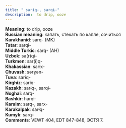```yaml
---
title: " sarɨq-, sarqɨ-"
description:  to drip, ooze
---
```


<strong>Meaning</strong>:  to drip, ooze<br>
<strong>Russian meaning</strong>:  капать, стекать по капле, сочиться<br>
<strong>Karakhanid</strong>:  sarq- (MK)<br>
<strong>Tatar</strong>:  sarqɨ-<br>
<strong>Middle Turkic</strong>:  sarq- (AH)<br>
<strong>Uzbek</strong>:  sa(r)qi-<br>
<strong>Turkmen</strong>:  sar(ɨ)q-<br>
<strong>Khakassian</strong>:  sarɨx-<br>
<strong>Chuvash</strong>:  sǝrɣǝn-<br>
<strong>Tuva</strong>:  sarɨq-<br>
<strong>Kirghiz</strong>:  sarɨq-<br>
<strong>Kazakh</strong>:  sarɨq-, sarqɨ-<br>
<strong>Noghai</strong>:  sarq-<br>
<strong>Bashkir</strong>:  harqɨ-<br>
<strong>Karaim</strong>:  sarq-, sarx-<br>
<strong>Karakalpak</strong>:  sarɨq-<br>
<strong>Kumyk</strong>:  sarq-<br>
<strong>Comments</strong>:  VEWT 404, EDT 847-848, ЭСТЯ 7.<br>


